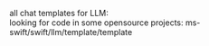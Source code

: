 all chat templates for LLM:   
looking for code in some opensource projects:
ms-swift/swift/llm/template/template   

